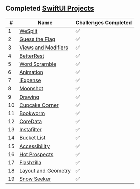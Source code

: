 ## Completed [SwiftUI Projects](https://www.hackingwithswift.com/books/ios-swiftui)

#|Name|Challenges Completed
---|-------|--------------------
1|[WeSplit](Project1_WeSplit)|:white_check_mark:
2|[Guess the Flag](Project2_GuessTheFlag)|:white_check_mark:
3|[Views and Modifiers](Project3_ViewsAndModifiers)|:white_check_mark:
4|[BetterRest](Project4_BetterRest)|:white_check_mark:
5|[Word Scramble](Project5_WordScramble)|:white_check_mark:
6|[Animation](Project6_Animation)|:white_check_mark:
7|[iExpense](Project7_iExpense)|:white_check_mark:
8|[Moonshot](Project8_Moonshot)|:white_check_mark:
9|[Drawing](Project9_Drawing)|:white_check_mark:
10|[Cupcake Corner](Project10_CupcakeCorner)|:white_check_mark:
11|[Bookworm](Project11_Bookworm)|:white_check_mark:
12|[CoreData](Project12_CoreData)|:white_check_mark:
13|[Instafilter](Project13_Instafilter)|:white_check_mark:
14|[Bucket List](Project14_BucketList)|:white_check_mark:
15|[Accessibility](Project15_Accessibility)|:white_check_mark:
16|[Hot Prospects](Project16_HotProspects)|:white_check_mark:
17|[Flashzilla](Project17_Flashzilla)|:white_check_mark:
18|[Layout and Geometry](Project18_LayoutAndGeometry)|:white_check_mark:
19|[Snow Seeker](Project19_SnowSeeker)|:white_check_mark:
